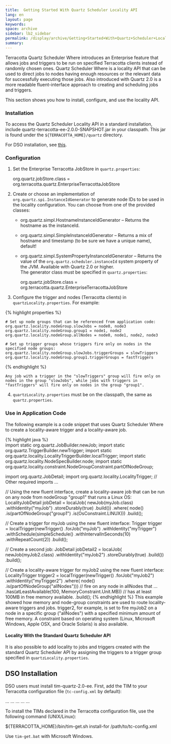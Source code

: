 ```yaml
---
title:  Getting Started With Quartz Scheduler Locality API  
lang: en
layout: page
keywords:
space: archive
sidebar: lb2_sidebar
permalink: /display/archive/Getting+Started+With+Quartz+Scheduler+Locality+API
summary:
---
```


Terracotta Quartz Scheduler Where introduces an Enterprise feature that allows jobs and triggers to be run on specified Terracotta clients instead of randomly chosen ones. Quartz Scheduler Where is a locality API that can be used to direct jobs to nodes having enough resources or the relevant data for successfully executing those jobs. Also introduced with Quartz 2.0 is a more readable fluent-interface approach to creating and scheduling jobs and triggers.

This section shows you how to install, configure, and use the locality API.

### Installation

To access the Quartz Scheduler Locality API in a standard installation, include quartz-terracotta-ee-2.0.0-SNAPSHOT.jar in your classpath. This jar is found under the `${TERRACOTTA_HOME}/quartz` directory.

For DSO installation, see [this](#dso-installation).

### Configuration

1.  Set the Enterprise Terracotta JobStore in `quartz.properties`:
    
    org.quartz.jobStore.class = org.terracotta.quartz.EnterpriseTerracottaJobStore
    
2.  Create or choose an implementation of `org.quartz.spi.InstanceIdGenerator` to generate node IDs to be used in the locality configuration. You can choose from one of the provided classes:
    *   org.quartz.simpl.HostnameInstanceIdGenerator – Returns the hostname as the instanceId.
    *   org.quartz.simpl.SimpleInstanceIdGenerator – Returns a mix of hostname and timestamp (to be sure we have a unique name), default!
    *   org.quartz.simpl.SystemPropertyInstanceIdGenerator – Returns the value of the `org.quartz.scheduler.instanceId` system property of the JVM. Available with Quartz 2.0 or higher.  
        The generator class must be specified in `quartz.properties`:
        
        org.quartz.jobStore.class = org.terracotta.quartz.EnterpriseTerracottaJobStore
        
3.  Configure the trigger and nodes (Terracotta clients) in `quartzLocality.properties`. For example:

{% highlight properties %}
    
    # Set up node groups that can be referenced from application code:
    org.quartz.locality.nodeGroup.slowJobs = node0, node3
    org.quartz.locality.nodeGroup.group1 = node1, node2
    org.quartz.locality.nodeGroup.allNodes = node0, node1, node2, node3
    
    # Set up trigger groups whose triggers fire only on nodes in the specified node groups:
    org.quartz.locality.nodeGroup.slowJobs.triggerGroups = slowTriggers
    org.quartz.locality.nodeGroup.group1.triggerGroups = fastTriggers
{% endhighlight %}

    Any job with a trigger in the "slowTriggers" group will fire only on nodes in the group "slowJobs", while jobs with triggers in "fastTriggers" will fire only on nodes in the group "group1".

4.  `quartzLocality.properties` must be on the classpath, the same as `quartz.properties`.

### Use in Application Code

The following example is a code snippet that uses Quartz Scheduler Where to create a locality-aware trigger and a locality-aware job.

{% highlight java %}        
import static org.quartz.JobBuilder.newJob;
import static org.quartz.TriggerBuilder.newTrigger;
import static org.quartz.locality.LocalityTriggerBuilder.localTrigger;
import static org.quartz.locality.NodeSpecBuilder.node;
import static org.quartz.locality.constraint.NodeGroupConstraint.partOfNodeGroup;

import org.quartz.JobDetail;
import org.quartz.locality.LocalityTrigger;
// Other required imports ...

// Using the new fluent interface, create a locality-aware job that can be run on any node from nodeGroup "group1" that runs a Linux OS:
LocalityJobDetail jobDetail =
         localJob(
             newJob(myJob.class)
                 .withIdentity("myJob")
                 .storeDurably(true)
                 .build())
             .where(
                 node()
                     .is(partOfNodeGroup("group1")
                     .is(OsConstraint.LINUX)))
             .build();

// Create a trigger for myJob using the new fluent interface:
Trigger trigger =
         localTrigger(newTrigger()
             .forJob("myJob")
             .withIdentity("myTrigger")
             .withSchedule(simpleSchedule()
                    .withIntervalInSeconds(10)
                    .withRepeatCount(2))
             .build();

// Create a second job:
JobDetail jobDetail2 =
         localJob(
             newJob(myJob2.class)
                 .withIdentity("myJob2")
                 .storeDurably(true)
                 .build())
             .build();

// Create a locality-aware trigger for myJob2 using the new fluent interface:
LocalityTrigger trigger2 =
         localTrigger(newTrigger()
             .forJob("myJob2")
             .withIdentity("myTrigger2")
             .where(
                 node()
                     .is(partOfNodeGroup("allNodes")))  // fire on any node in allNodes that ... 
                     .has(atLeastAvailable(100, MemoryConstraint.Unit.MB))  // has at least 100MB in free memory available.
             .build();
{% endhighlight %}
This example showed how memory and node-group constraints are used to route locality-aware triggers and jobs. trigger2, for example, is set to fire myJob2 on a node in a specific group ("allNodes") with a specified minimum amount of free memory. A constraint based on operating system (Linux, Microsoft Windows, Apple OSX, and Oracle Solaris) is also available.

#### Locality With the Standard Quartz Scheduler API

It is also possible to add locality to jobs and triggers created with the standard Quartz Scheduler API by assigning the triggers to a trigger group specified in `quartzLocality.properties`.

DSO Installation
----------------

DSO users must install tim-quartz-2.0-ee. First, add the TIM to your Terracotta configuration file (`tc-config.xml` by default):

...
<clients>
  ...
  <modules>
    <module name="tim-quartz-2.0-ee" />
    ...
  </modules>
  ...
</clients>
...

To install the TIMs declared in the Terracotta configuration file, use the following command (UNIX/Linux):

${TERRACOTTA\_HOME}/bin/tim-get.sh install-for /path/to/tc-config.xml

Use `tim-get.bat` with Microsoft Windows.


